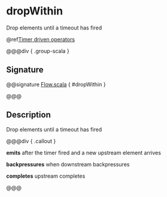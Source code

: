 # dropWithin

Drop elements until a timeout has fired

@ref[Timer driven operators](../index.md#timer-driven-operators)

@@@div { .group-scala }

## Signature

@@signature [Flow.scala](/akka-stream/src/main/scala/akka/stream/scaladsl/Flow.scala) { #dropWithin }

@@@

## Description

Drop elements until a timeout has fired


@@@div { .callout }

**emits** after the timer fired and a new upstream element arrives

**backpressures** when downstream backpressures

**completes** upstream completes

@@@

